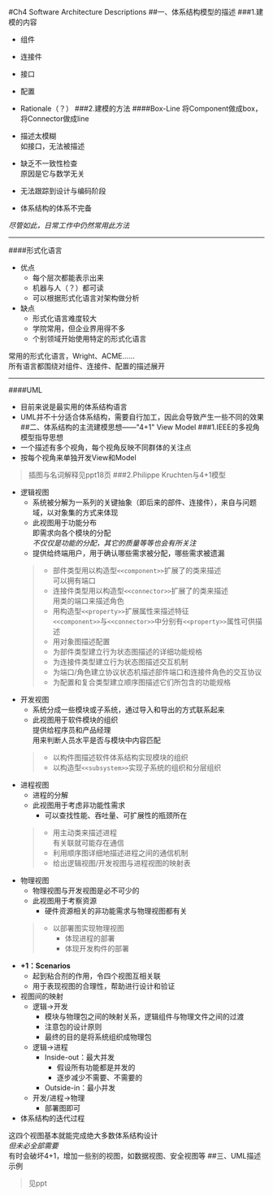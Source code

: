 #Ch4 Software Architecture Descriptions
##一、体系结构模型的描述
###1.建模的内容
* 组件
* 连接件
* 接口
* 配置
* Rationale（？）
###2.建模的方法
####Box-Line
将Component做成box，将Connector做成line

* 描述太模糊  
如接口，无法被描述
* 缺乏不一致性检查  
原因是它与数学无关
* 无法跟踪到设计与编码阶段
* 体系结构的体系不完备

*尽管如此，日常工作中仍然常用此方法*

---
####形式化语言
* 优点
	* 每个层次都能表示出来
	* 机器与人（？）都可读
	* 可以根据形式化语言对架构做分析
* 缺点
	* 形式化语言难度较大
	* 学院常用，但企业界用得不多  
	* 个别领域开始使用特定的形式化语言

常用的形式化语言，Wright、ACME……  
所有语言都围绕对组件、连接件、配置的描述展开

---
####UML
* 目前来说是最实用的体系结构语言
* UML并不十分适合体系结构，需要自行加工，因此会导致产生一些不同的效果
##二、体系结构的主流建模思想——"4+1" View Model
###1.IEEE的多视角模型指导思想
* 一个描述有多个视角，每个视角反映不同群体的关注点
* 按每个视角来单独开发View和Model
> 插图与名词解释见ppt18页
###2.Philippe Kruchten与4+1模型
* 逻辑视图
	* 系统被分解为一系列的关键抽象（即后来的部件、连接件），来自与问题域，以对象集的方式来体现
	* 此视图用于功能分布  
	即需求向各个模块的分配  
	*不仅仅是功能的分配，其它的质量等等也会有所关注*
	* 提供给终端用户，用于确认哪些需求被分配，哪些需求被遗漏
	> * 部件类型用以构造型`<<component>>`扩展了的类来描述  
	> 可以拥有端口
	> * 连接件类型用以构造型`<<connector>>`扩展了的类来描述  
	> 用类的端口来描述角色
	> * 用构造型`<<property>>`扩展属性来描述特征  
	> `<<component>>`与`<<connector>>`中分别有`<<property>>`属性可供描述
	> * 用对象图描述配置
	> * 为部件类型建立行为状态图描述的详细功能规格
	> * 为连接件类型建立行为状态图描述交互机制
	> * 为端口/角色建立协议状态机描述部件端口和连接件角色的交互协议
	> * 为配置和复合类型建立顺序图描述它们所包含的功能规格
* 开发视图
	* 系统分成一些模块或子系统，通过导入和导出的方式联系起来
	* 此视图用于软件模块的组织  
	提供给程序员和产品经理  
	用来判断人员水平是否与模块中内容匹配
	> * 以构件图描述软件体系结构实现模块的组织
	> * 以构造型`<<subsystem>>`实现子系统的组织和分层组织
* 进程视图
	* 进程的分解
	* 此视图用于考虑非功能性需求  
		* 可以查找性能、吞吐量、可扩展性的瓶颈所在
	> * 用主动类来描述进程  
	> 有关联就可能存在通信
	> * 利用顺序图详细地描述进程之间的通信机制
	> * 给出逻辑视图/开发视图与进程视图的映射表
* 物理视图
	* 物理视图与开发视图是必不可少的
	* 此视图用于考察资源  
		* 硬件资源相关的非功能需求与物理视图都有关
	> * 以部署图实现物理视图
	> 	* 体现进程的部署
	> 	* 体现开发构件的部署
* **+1：Scenarios** 
	* 起到粘合剂的作用，令四个视图互相关联
	* 用于表现视图的合理性，帮助进行设计和验证
* 视图间的映射
	* 逻辑->开发  
		* 模块与物理包之间的映射关系，逻辑组件与物理文件之间的过渡 
		* 注意包的设计原则
		* 最终的目的是将系统组织成物理包
	* 逻辑->进程
		* Inside-out：最大并发
			* 假设所有功能都是并发的
			* 逐步减少不需要、不需要的
		* Outside-in：最小并发
	* 开发/进程->物理
		* 部署图即可
* 体系结构的迭代过程

这四个视图基本就能完成绝大多数体系结构设计  
*但未必全部需要*  
有时会破坏4+1，增加一些别的视图，如数据视图、安全视图等
##三、UML描述示例
> 见ppt

